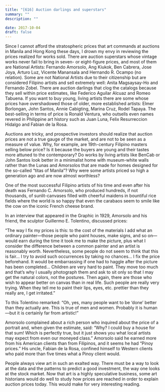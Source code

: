 ```yaml
---
title: "[616] Auction darlings and superstars"
summary: ""
description: ""

date: 2017-10-04
draft: false
---
```


Since I cannot afford the stratospheric prices that art commands at auctions in Manila and Hong Kong these days, I drown my envy in reviewing the prices realized for works sold. There are auction superstars whose vintage works never fail to bring in seven- or eight-figure prices, and most of them are National Artists: Fernando Amorsolo, Ang Kiukok, Ben Cabrera, Jose Joya, Arturo Luz, Vicente Manansala and Hernando R. Ocampo (no relation). Some are not National Artists due to their citizenship but are considered Filipino artists and sell extremely well: Anita Magsaysay-Ho and Fernando Zobel. There are auction darlings that clog the catalogs because they sell within price estimates, like Federico Aguilar Alcuaz and Romeo Tabuena. If you want to buy young, living artists there are some whose prices have overshadowed those of older, more established artists: Elmer Borlongan, John Santos, Annie Cabigting, Marina Cruz, Rodel Tapaya. The best-selling in terms of price is Ronald Ventura, who outsells even names revered in Philippine art history such as Juan Luna, Felix Resurreccion Hidalgo and Fabian de la Rosa.

Auctions are tricky, and prospective investors should realize that auction prices are not a true gauge of the market, and are not to be seen as a measure of value. Why, for example, are 19th-century Filipino masters selling below price? Is it because the buyers are young and their tastes more attuned to the contemporary? Do works by living artists like BenCab or John Santos look better in a minimalist home with museum-white walls rather than the Lunas and Amorsolos that are made for homes designed for the so-called “titas of Manila”? Why were some artists priced so high a generation ago and are now almost worthless?

One of the most successful Filipino artists of his time and even after his death was Fernando C. Amorsolo, who produced hundreds, if not thousands, of sunlit-canvases filled with cheerful maidens in bountiful rice fields where the world is so happy that even the carabaos seem to smile like the cow on the iconic French cheese brand.

In an interview that appeared in the Graphic in 1929, Amorsolo and his friend, the sculptor Guillermo E. Tolentino, discussed prices:

“The way I fix my prices is this: to the cost of the materials I add what an ordinary painter—those people who paint houses, make signs, and so on—would earn during the time it took me to make the picture, plus what I consider the difference between a common painter and an artist is reasonably worth. Nevertheless, some people do not seem to think that this is fair… I try to avoid such occurrences by taking no chances… I fix the price beforehand. It would be embarrassing if one had to haggle after the picture has been completed… Children are very hard to paint. They move too much and that’s why I usually photograph them and ask to sit only so that I may get the natural colors, not the postures. Then again, there are those who wish to appear better on canvas than in real life. Such people are really very trying. When they tell me to paint their lips, eyes, etc. prettier than they really are, I get irritated.”

To this Tolentino remarked: “Oh, yes, many people want to be ‘done’ better than they actually are. This is true of men and women. Probably it is human—but it is certainly far from artistic!”

Amorsolo complained about a rich person who inquired about the price of a portrait and, when given the estimate, said: “Why? I could buy a house for that sum! Which is perfectly true, but it just shows you what local artists may expect from even our moneyed class.” Amorsolo said he earned more from his American clients than from Filipinos, and it seems he had “Pinoy prices.” His uncle, Fabian de la Rosa, confined himself to Western clients who paid more than five times what a Pinoy client would.

People always view art in such an exalted way. There must be a way to look at the data and the patterns to predict a good investment, the way one looks at the stock market. Now that art is a highly speculative business, some art historians would do well to study how prices are reached in order to explain auction prices today. This would make for very interesting reading.

